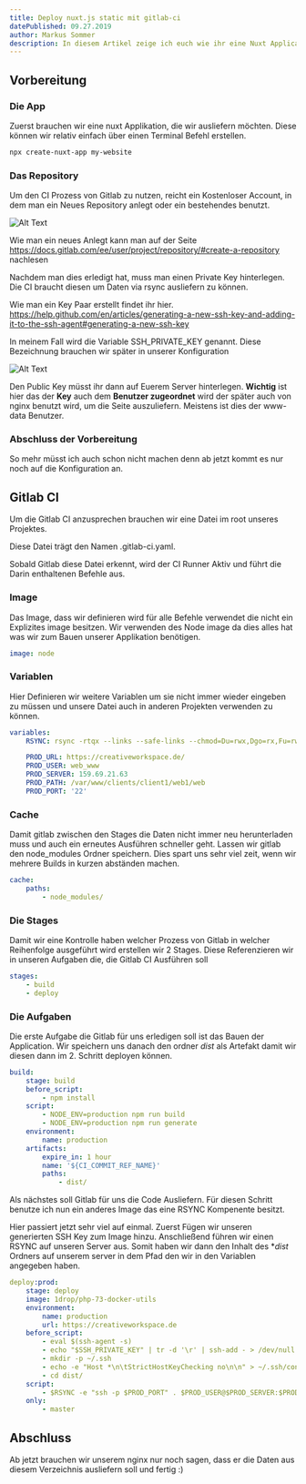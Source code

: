 ```yaml
---
title: Deploy nuxt.js static mit gitlab-ci
datePublished: 09.27.2019
author: Markus Sommer
description: In diesem Artikel zeige ich euch wie ihr eine Nuxt Application mit der Gitlab-CI bauen und auf dem Server ausrollen könne. 
---
```


## Vorbereitung

### Die App

Zuerst brauchen wir eine nuxt Applikation, die wir ausliefern möchten.
Diese können wir relativ einfach über einen Terminal Befehl erstellen.

```bash
npx create-nuxt-app my-website
```

### Das Repository 

Um den CI Prozess von Gitlab zu nutzen, reicht ein Kostenloser Account, in dem man ein Neues Repository anlegt oder ein bestehendes benutzt.

![Alt Text](https://thepracticaldev.s3.amazonaws.com/i/3j0m2pr0yn2wf6x6qt8x.jpg)

Wie man ein neues Anlegt kann man auf der Seite https://docs.gitlab.com/ee/user/project/repository/#create-a-repository nachlesen

Nachdem man dies erledigt hat, muss man einen Private Key hinterlegen. Die CI braucht diesen um Daten via rsync ausliefern zu können.

Wie man ein Key Paar erstellt findet ihr hier. https://help.github.com/en/articles/generating-a-new-ssh-key-and-adding-it-to-the-ssh-agent#generating-a-new-ssh-key

In meinem Fall wird die Variable SSH_PRIVATE_KEY genannt. Diese Bezeichnung brauchen wir später in unserer Konfiguration

![Alt Text](https://thepracticaldev.s3.amazonaws.com/i/ix24yyppgtjru8gq3bj9.jpg)

Den Public Key müsst ihr dann auf Euerem Server hinterlegen. **Wichtig** ist hier das der **Key** auch dem **Benutzer zugeordnet** wird der später auch von nginx benutzt wird, um die Seite auszuliefern. Meistens ist dies der www-data Benutzer.


### Abschluss der Vorbereitung

So mehr müsst ich auch schon nicht machen denn ab jetzt kommt es nur noch auf die Konfiguration an.

## Gitlab CI

Um die Gitlab CI anzusprechen brauchen wir eine Datei im root unseres Projektes.

Diese Datei trägt den Namen .gitlab-ci.yaml.

Sobald Gitlab diese Datei erkennt, wird der CI Runner Aktiv und führt die Darin enthaltenen Befehle aus.

### Image

Das Image, dass wir definieren wird für alle Befehle verwendet die nicht ein Explizites image besitzen. Wir verwenden des Node image da dies alles hat was wir zum Bauen unserer Applikation benötigen.

```yaml
image: node
```

### Variablen

Hier Definieren wir weitere Variablen um sie nicht immer wieder eingeben zu müssen und unsere Datei auch in anderen Projekten verwenden zu können.

```yaml
variables:
    RSYNC: rsync -rtqx --links --safe-links --chmod=Du=rwx,Dgo=rx,Fu=rw,Fog=r --delete

    PROD_URL: https://creativeworkspace.de/
    PROD_USER: web_www
    PROD_SERVER: 159.69.21.63
    PROD_PATH: /var/www/clients/client1/web1/web
    PROD_PORT: '22'
```

### Cache

Damit gitlab zwischen den Stages die Daten nicht immer neu herunterladen muss und auch ein erneutes Ausführen schneller geht. Lassen wir gitlab den node_modules Ordner speichern. Dies spart uns sehr viel zeit, wenn wir mehrere Builds in kurzen abständen machen.

```yaml
cache:
    paths:
        - node_modules/
```

### Die Stages

Damit wir eine Kontrolle haben welcher Prozess von Gitlab in welcher Reihenfolge ausgeführt wird erstellen wir 2 Stages.
Diese Referenzieren wir in unseren Aufgaben die, die Gitlab CI Ausführen soll

```yaml
stages:
    - build
    - deploy
```

### Die Aufgaben

Die erste Aufgabe die Gitlab für uns erledigen soll ist das Bauen der Application. Wir speichern uns danach den ordner *dist* als Artefakt damit wir diesen dann im 2. Schritt deployen können.

```yaml
build:
    stage: build
    before_script:
        - npm install
    script:
        - NODE_ENV=production npm run build
        - NODE_ENV=production npm run generate
    environment:
        name: production
    artifacts:
        expire_in: 1 hour
        name: '${CI_COMMIT_REF_NAME}'
        paths:
            - dist/
```

Als nächstes soll Gitlab für uns die Code Ausliefern.
Für diesen Schritt benutze ich nun ein anderes Image das eine RSYNC Kompenente besitzt.

Hier passiert jetzt sehr viel auf einmal. Zuerst Fügen wir unseren generierten SSH Key zum Image hinzu. Anschließend führen wir einen RSYNC auf unseren Server aus. Somit haben wir dann den Inhalt des **dist* Ordners auf unserem server in dem Pfad den wir in den Variablen angegeben haben.

```yaml
deploy:prod:
    stage: deploy
    image: 1drop/php-73-docker-utils
    environment:
        name: production
        url: https://creativeworkspace.de
    before_script:
        - eval $(ssh-agent -s)
        - echo "$SSH_PRIVATE_KEY" | tr -d '\r' | ssh-add - > /dev/null
        - mkdir -p ~/.ssh
        - echo -e "Host *\n\tStrictHostKeyChecking no\n\n" > ~/.ssh/config
        - cd dist/
    script:
        - $RSYNC -e "ssh -p $PROD_PORT" . $PROD_USER@$PROD_SERVER:$PROD_PATH
    only:
        - master

```

## Abschluss

Ab jetzt brauchen wir unserem nginx nur noch sagen, dass er die Daten aus diesem Verzeichnis ausliefern soll und fertig :)
